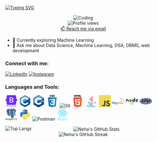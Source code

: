 [![Typing SVG](https://readme-typing-svg.demolab.com?font=Lucida+Handwriting&size=80&center=true&vCenter=true&color=FF69B4&random=false&width=1900&height=160&lines=Hey+there...%F0%9F%91%8B;Welcome+to+my+coding+playground!;Machine+Learning+%F0%9F%A4%96;Data+Science+%F0%9F%93%8A;Open+Source+%F0%9F%8C%90)](https://git.io/typing-svg)

<div align="center">
  <img align="center" alt="Coding" width="600" src="https://www.chalmers.se/_next/image/?url=https%3A%2F%2Fcms.www.chalmers.se%2FMedia%2Fmb3hi4kn%2Fcoding-7-1920.jpg%3Fwidth%3D1920%26height%3D1080%26rnd%3D133293116108230000%26quality%3D60%26format%3Dwebp&w=3840&q=85">
  <br>
  <img src="https://komarev.com/ghpvc/?username=nehakanabar&label=Profile%20views&color=0e75b6&style=flat" alt="Profile views" />
  <br>
  <a href="mailto:nehakanabar99@gmail.com">📫 Reach me via email</a>
</div>


- 🌱 Currently exploring Machine Learning
- 💬 Ask me about Data Science, Machine Learning, DSA, DBMS, web development

<h3 align="left">Connect with me:</h3>
<p align="left">
  <a href="https://www.linkedin.com/in/neha-kanabar-44a191260" target="_blank"><img src="https://img.icons8.com/color/48/000000/linkedin.png" alt="LinkedIn" width="40" height="40"/></a>
  <a href="https://instagram.com/ne_haa_55" target="_blank"><img src="https://img.icons8.com/color/48/000000/instagram-new.png" alt="Instagram" width="40" height="40"/></a>
</p>

<h3 align="left">Languages and Tools:</h3>
<p align="left">
  <img src="https://raw.githubusercontent.com/devicons/devicon/master/icons/bootstrap/bootstrap-plain-wordmark.svg" alt="Bootstrap" width="40" height="40"/>
  <img src="https://raw.githubusercontent.com/devicons/devicon/master/icons/c/c-original.svg" alt="C" width="40" height="40"/>
  <img src="https://raw.githubusercontent.com/devicons/devicon/master/icons/cplusplus/cplusplus-original.svg" alt="C++" width="40" height="40"/>
  <img src="https://raw.githubusercontent.com/devicons/devicon/master/icons/css3/css3-original-wordmark.svg" alt="CSS3" width="40" height="40"/>
  <img src="https://www.vectorlogo.zone/logos/git-scm/git-scm-icon.svg" alt="Git" width="40" height="40"/>
  <img src="https://raw.githubusercontent.com/devicons/devicon/master/icons/html5/html5-original-wordmark.svg" alt="HTML5" width="40" height="40"/>
  <img src="https://raw.githubusercontent.com/devicons/devicon/master/icons/java/java-original.svg" alt="Java" width="40" height="40"/>
  <img src="https://raw.githubusercontent.com/devicons/devicon/master/icons/javascript/javascript-original.svg" alt="JavaScript" width="40" height="40"/>
  <img src="https://raw.githubusercontent.com/devicons/devicon/master/icons/mysql/mysql-original-wordmark.svg" alt="MySQL" width="40" height="40"/>
  <img src="https://raw.githubusercontent.com/devicons/devicon/master/icons/nodejs/nodejs-original-wordmark.svg" alt="Node.js" width="40" height="40"/>
  <img src="https://raw.githubusercontent.com/devicons/devicon/master/icons/php/php-original.svg" alt="PHP" width="40" height="40"/>
  <img src="https://raw.githubusercontent.com/devicons/devicon/master/icons/postgresql/postgresql-original-wordmark.svg" alt="PostgreSQL" width="40" height="40"/>
  <img src="https://raw.githubusercontent.com/devicons/devicon/master/icons/python/python-original.svg" alt="Python" width="40" height="40"/>
  <img src="https://www.vectorlogo.zone/logos/getpostman/getpostman-icon.svg" alt="Postman" width="40" height="40"/>
  <img src="https://raw.githubusercontent.com/devicons/devicon/master/icons/react/react-original-wordmark.svg" alt="React" width="40" height="40"/>
</p>

<div align="center">
  <img align="left" src="https://github-readme-stats.vercel.app/api/top-langs/?username=nehakanabar&layout=compact&hide=html&theme=radical" alt="Top Langs" />
</div>

<div align="center">
  <img align="center" src="https://github-readme-stats.vercel.app/api?username=nehakanabar&show_icons=true&line_height=27&count_private=true&theme=radical" alt="Neha's GitHub Stats"/>
</div>

<div align="center">
  <img src="https://github-readme-streak-stats.herokuapp.com/?user=nehakanabar&theme=radical" alt="Neha's GitHub Streak" />
</div>
